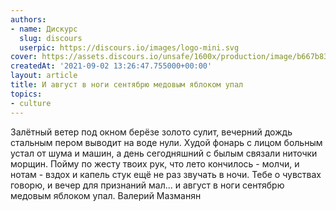 ```yaml
---
authors:
- name: Дискурс
  slug: discours
  userpic: https://discours.io/images/logo-mini.svg
cover: https://assets.discours.io/unsafe/1600x/production/image/b667b830-0bf0-11ec-a31e-8bf9d083ca15.jpg
createdAt: '2021-09-02 13:26:47.755000+00:00'
layout: article
title: И август в ноги сентябрю медовым яблоком упал
topics:
- culture
---
```


Залётный ветер под окном   берёзе золото сулит,   вечерний дождь стальным пером   выводит на воде нули.      Худой фонарь с лицом больным   устал от шума и машин,   а день сегодняшний с былым   связали ниточки морщин.      Пойму по жесту твоих рук,   что лето кончилось - молчи,   и нотам - вздох и капель стук   ещё не раз звучать в ночи.      Тебе о чувствах говорю,   и вечер для признаний мал...   и август в ноги сентябрю   медовым яблоком упал.       Валерий Мазманян